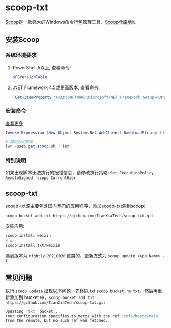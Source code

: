 # scoop-txt

[Scoop](https://scoop.sh/)是一款强大的Windows命令行包管理工具，[Scoop仓库地址](https://github.com/lukesampson/scoop)

## 安装Scoop

### 系统环境要求

1. PowerShell 5以上, 查看命令:
    ``` powershell
    $PSVersionTable
    ```
2. .NET Framework 4.5或更高版本, 查看命令:
    ``` powershell
    (Get-ItemProperty "HKLM:SOFTWARE\Microsoft\NET Framework Setup\NDP\v4\Full").Release -ge 378389
    ```

### 安装命令

[查看更多](https://github.com/ScoopInstaller/Install)

``` powershell
Invoke-Expression (New-Object System.Net.WebClient).DownloadString('https://get.scoop.sh')

# 简短方式安装
iwr -useb get.scoop.sh | iex
```

### 特别说明

如果出现脚本无法执行的报错信息，请修改执行策略: `Set-ExecutionPolicy RemoteSigned -scope CurrentUser`

## scoop-txt

scoop-txt源主要包含国内热门的应用程序，添加scoop-txt源到scoop:
``` powershell
scoop bucket add txt https://github.com/TianXiaTech/scoop-txt.git
```
安装应用:
``` powershell
scoop install weixin
# or
scoop install txt/weixin
```

遇到版本为 `nightly-20210820` 这类的，更新方式为 `scoop update <App Name> -f`

## 常见问题

执行 `scoop update` 出现以下问题，先移除 txt `scoop bucket rm txt`，然后再重新添加到 bucket 中，`scoop bucket add txt https://github.com/TianXiaTech/scoop-txt.git`

```bash
Updating 'txt' bucket...
Your configuration specifies to merge with the ref 'refs/heads/main'
from the remote, but no such ref was fetched.
```
